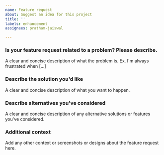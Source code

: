 ```yaml
---
name: Feature request
about: Suggest an idea for this project
title: ''
labels: enhancement
assignees: pratham-jaiswal

---
```


### Is your feature request related to a problem? Please describe.
A clear and concise description of what the problem is. Ex. I'm always frustrated when [...]

### Describe the solution you'd like
A clear and concise description of what you want to happen.

### Describe alternatives you've considered
A clear and concise description of any alternative solutions or features you've considered.

### Additional context
Add any other context or screenshots or designs about the feature request here.
